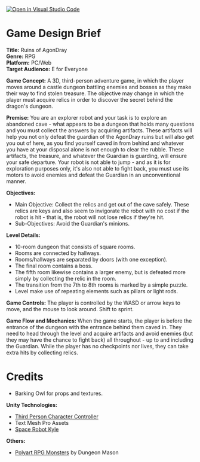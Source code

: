 [![Open in Visual Studio Code](https://classroom.github.com/assets/open-in-vscode-c66648af7eb3fe8bc4f294546bfd86ef473780cde1dea487d3c4ff354943c9ae.svg)](https://classroom.github.com/online_ide?assignment_repo_id=8391427&assignment_repo_type=AssignmentRepo)

# Game Design Brief
**Title:** Ruins of AgonDray  
**Genre:** RPG  
**Platform:** PC/Web  
**Target Audience:** E for Everyone  

**Game Concept:** A 3D, third-person adventure game, in which the player moves around a castle dungeon battling enemies and bosses as they make their way to find stolen treasure. The objective may change in which the player must acquire relics in order to discover the secret behind the dragon's dungeon.

**Premise:** You are an explorer robot and your task is to explore an abandoned cave - what appears to be a dungeon that holds many questions and you must collect the answers by acquiring artifacts. These artifacts will help you not only defeat the guardian of the AgonDray ruins but will also get you out of here, as you find yourself caved in from behind and whatever you have at your disposal alone is not enough to clear the rubble. These artifacts, the treasure, and whatever the Guardian is guarding, will ensure your safe departure. Your robot is not able to jump - and as it is for exploration purposes only, it's also not able to fight back, you must use its motors to avoid enemies and defeat the Guardian in an unconventional manner.

**Objectives:**
- Main Objective: Collect the relics and get out of the cave safely. These relics are keys and also seem to invigorate the robot with no cost if the robot is hit - that is, the robot will not lose relics if they're hit.
- Sub-Objectives: Avoid the Guardian's minions. 

**Level Details:**
- 10-room dungeon that consists of square rooms.
- Rooms are connected by hallways.
- Rooms/hallways are separated by doors (with one exception).
- The final room contains a boss.
- The fifth room likewise contains a larger enemy, but is defeated more simply by collecting the relic in the room. 
- The transition from the 7th to 8th rooms is marked by a simple puzzle.
- Level make use of repeating elements such as pillars or light rods.

**Game Controls:** The player is controlled by the WASD or arrow keys to move, and the mouse to look around. Shift to sprint.

**Game Flow and Mechanics:** When the game starts, the player is before the entrance of the dungeon with the entrance behind them caved in. They need to head through the level and acquire artifacts and avoid enemies (but they may have the chance to fight back) all throughout - up to and including the Guardian. While the player has no checkpoints nor lives, they can take extra hits by collecting relics.

# Credits
* Barking Owl for props and textures.

**Unity Technologies:**

* [Third Person Character Controller](https://assetstore.unity.com/packages/essentials/starter-assets-third-person-character-controller-196526)
* Text Mesh Pro Assets
* [Space Robot Kyle](https://assetstore.unity.com/packages/3d/characters/robots/space-robot-kyle-4696)

**Others:**

* [Polyart RPG Monsters](https://assetstore.unity.com/packages/3d/characters/creatures/rpg-monster-duo-pbr-polyart-157762) by Dungeon Mason
